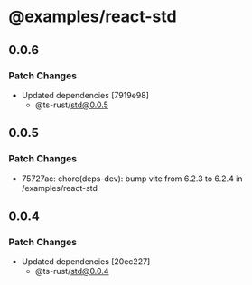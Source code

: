 # @examples/react-std

## 0.0.6

### Patch Changes

- Updated dependencies [7919e98]
  - @ts-rust/std@0.0.5

## 0.0.5

### Patch Changes

- 75727ac: chore(deps-dev): bump vite from 6.2.3 to 6.2.4 in /examples/react-std

## 0.0.4

### Patch Changes

- Updated dependencies [20ec227]
  - @ts-rust/std@0.0.4

